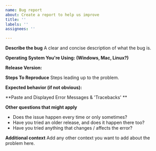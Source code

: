 ```yaml
---
name: Bug report
about: Create a report to help us improve
title: ''
labels: ''
assignees: ''

---
```


**Describe the bug**
A clear and concise description of what the bug is.


**Operating System You're Using: (Windows, Mac, Linux?)**

**Release Version:**


**Steps To Reproduce**
Steps leading up to the problem.


**Expected behavior (if not obvious):**


**Paste and Displayed Error Messages & 'Tracebacks' **


**Other questions that might apply**
- Does the issue happen every time or only sometimes?
- Have you tried an older release, and does it happen there too?
- Have you tried anything that changes / affects the error?

**Additional context**
Add any other context you want to add about the problem here.
